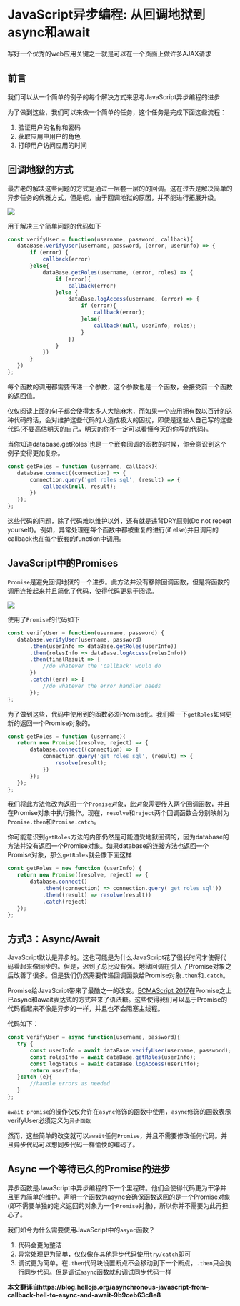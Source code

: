 # JavaScript异步编程: 从回调地狱到async和await

写好一个优秀的web应用关键之一就是可以在一个页面上做许多AJAX请求

## 前言

我们可以从一个简单的例子的每个解决方式来思考JavaScript异步编程的进步

为了做到这些，我们可以来做一个简单的任务，这个任务是完成下面这些流程：

1. 验证用户的名称和密码
2. 获取应用中用户的角色
3. 打印用户访问应用的时间

## 回调地狱的方式

最古老的解决这些问题的方式是通过一层套一层的的回调。这在过去是解决简单的异步任务的优雅方式，但是呢，由于回调地狱的原因，并不能进行拓展升级。

![](https://miro.medium.com/max/1281/0*dcS--RdIWbccmWXE.png)

用于解决三个简单问题的代码如下

```javascript
const verifyUser = function(username, password, callback){
   dataBase.verifyUser(username, password, (error, userInfo) => {
       if (error) {
           callback(error)
       }else{
           dataBase.getRoles(username, (error, roles) => {
               if (error){
                   callback(error)
               }else {
                   dataBase.logAccess(username, (error) => {
                       if (error){
                           callback(error);
                       }else{
                           callback(null, userInfo, roles);
                       }
                   })
               }
           })
       }
   })
};
```

每个函数的调用都需要传递一个参数，这个参数也是一个函数，会接受前一个函数的返回值。

仅仅阅读上面的句子都会使得太多人大脑麻木，而如果一个应用拥有数以百计的这种代码的话，会对维护这些代码的人造成极大的困扰，即使是这些人自己写的这些代码(不要高估明天的自己，明天的你不一定可以看懂今天的你写的代码)。

当你知道database.getRoles`也是一个嵌套回调的函数的时候，你会意识到这个例子变得更加复杂。

```javascript
const getRoles = function (username, callback){
   database.connect((connection) => {
       connection.query('get roles sql', (result) => {
           callback(null, result);
       })
   });
};
```

这些代码的问题，除了代码难以维护以外，还有就是违背DRY原则(Do not repeat yourself)。例如，异常处理在每个函数中都被重复的进行(if else)并且调用的callback也在每个嵌套的function中调用。

## JavaScript中的Promises

`Promise`是避免回调地狱的一个进步。此方法并没有移除回调函数，但是将函数的调用连接起来并且简化了代码，使得代码更易于阅读。

![](https://miro.medium.com/max/1281/0*_if1EyoEM4I4jwpB.png)

使用了`Promise`的代码如下

```javascript
const verifyUser = function(username, password) {
   database.verifyUser(username, password)
       .then(userInfo => dataBase.getRoles(userInfo))
       .then(rolesInfo => dataBase.logAccess(rolesInfo))
       .then(finalResult => {
           //do whatever the 'callback' would do
       })
       .catch((err) => {
           //do whatever the error handler needs
       });
};
```

为了做到这些，代码中使用到的函数必须Promise化。我们看一下`getRoles`如何更新的返回一个Promise对象的。

```javascript
const getRoles = function (username){
   return new Promise((resolve, reject) => {
       database.connect((connection) => {
           connection.query('get roles sql', (result) => {
               resolve(result);
           })
       });
   });
};
```

我们将此方法修改为返回一个`Promise`对象，此对象需要传入两个回调函数，并且在Promise对象中执行操作。现在，`resolve`和`reject`两个回调函数会分别映射为`Promise.then`和`Promise.catch`。

你可能意识到`getRoles`方法的内部仍然是可能遭受地狱回调的，因为database的方法并没有返回一个Promise对象。如果database的连接方法也返回一个Promise对象，那么`getRoles`就会像下面这样

```javascript
const getRoles = new function (userInfo) {
   return new Promise((resolve, reject) => {
       database.connect()
           .then((connection) => connection.query('get roles sql'))
           .then((result) => resolve(result))
           .catch(reject)
   });
};
```

## 方式3：Async/Await

JavaScript默认是异步的。这也可能是为什么JavaScript花了很长时间才使得代码看起来像同步的。但是，迟到了总比没有强。地狱回调在引入了Promise对象之后改善了很多。但是我们仍然需要传递回调函数给Promise对象`.then`和`.catch`。

Promise给JavaScript带来了最酷之一的改变。[ECMAScript 2017](https://en.wikipedia.org/wiki/ECMAScript#8th_Edition_-_ECMAScript_2017)在Promise之上已async和await表达式的方式带来了语法糖。这些使得我们可以基于Promise的代码看起来不像是异步的一样，并且也不会阻塞主线程。

代码如下：

```javascript
const verifyUser = async function(username, password){
   try {
       const userInfo = await dataBase.verifyUser(username, password);
       const rolesInfo = await dataBase.getRoles(userInfo);
       const logStatus = await dataBase.logAccess(userInfo);
       return userInfo;
   }catch (e){
       //handle errors as needed
   }
};
```

`await promise`的操作仅仅允许在`async`修饰的函数中使用，`async`修饰的函数表示verifyUser必须定义为`异步函数`

然而，这些简单的改变就可以`await`任何`Promise`，并且不需要修改任何代码。并且异步代码可以想同步代码一样愉快的编码了。

## Async 一个等待已久的Promise的进步

异步函数是JavaScript中异步编程的下一个里程碑。他们会使得代码更为干净并且更为简单的维护。声明一个函数为async会确保函数返回的是一个Promise对象(即不需要单独的定义返回的对象为一个`Promise`对象)，所以你并不需要为此再担心了。

我们如今为什么需要使用JavaScript中的`async`函数？

1. 代码会更为整洁
2. 异常处理更为简单，仅仅像在其他异步代码使用`try/catch`即可
3. 调试更为简单。在`.then`代码块设置断点不会移动到下一个断点，`.then`只会执行同步代码。但是调试`async`函数就和调试同步代码一样





**本文翻译自https://blog.hellojs.org/asynchronous-javascript-from-callback-hell-to-async-and-await-9b9ceb63c8e8**

